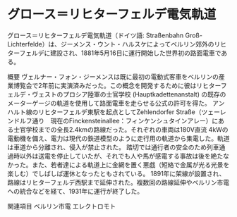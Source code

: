 # グロース＝リヒターフェルデ電気軌道

グロース＝リヒターフェルデ電気軌道（ドイツ語: Straßenbahn Groß-Lichterfelde）は、ジーメンス・ウント・ハルスケによってベルリン郊外のリヒターフェルデに建設され、1881年5月16日に運行開始した世界初の路面電車である。

概要
ヴェルナー・フォン・ジーメンスは既に最初の電動式客車をベルリンの産業博覧会で2年前に実演済みだった。この概念を開発するために彼はリヒターフェルデ・ヴェストのプロシア陸軍の士官学校 (Hauptkadettenanstalt) の既存のメーターゲージの軌道を使用して路面電車を走らせる公式の許可を得た。
アンハルト線のリヒターフェルデ東駅を起点としてZehlendorfer Straße（ツェーレンドルフ通り　現在のFinckensteinallee：フィンケンシュタインアレー）にある士官学校までの全長2.4kmの路線だった。それぞれの車両は180V直流 4kWの電動機を備え、電力は現代の鉄道模型のように走行用の軌道から集電した。軌道は車道から分離され、侵入が禁止された。
踏切では通行者の安全のため列車通過時以外は送電を停止していたが、それでも人や馬が感電する事故は後を絶たなかった。また、若者達による軌道上に金網を置く悪戯（短絡で金属が光る光景を楽しむ）でしばしば運休となったともされている。
1891年に架線が設置され、路線はリヒターフェルデ西駅まで延伸された。複数回の路線延伸やベルリン市電への統合などを経て、1931年に運行が終了した。

関連項目
ベルリン市電
エレクトロモト